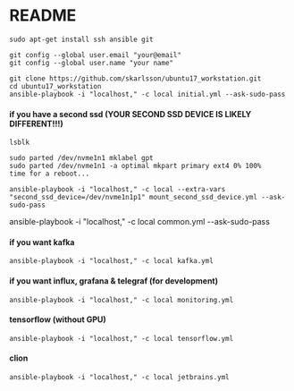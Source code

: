 # README #

```
sudo apt-get install ssh ansible git

git config --global user.email "your@email"
git config --global user.name "your name"

git clone https://github.com/skarlsson/ubuntu17_workstation.git
cd ubuntu17_workstation
ansible-playbook -i "localhost," -c local initial.yml --ask-sudo-pass 
```

#### if you have a second ssd (YOUR SECOND SSD DEVICE IS LIKELY DIFFERENT!!!)
```
lsblk

sudo parted /dev/nvme1n1 mklabel gpt
sudo parted /dev/nvme1n1 -a optimal mkpart primary ext4 0% 100%
time for a reboot...

ansible-playbook -i "localhost," -c local --extra-vars "second_ssd_device=/dev/nvme1n1p1" mount_second_ssd_device.yml --ask-sudo-pass 
```


ansible-playbook -i "localhost," -c local common.yml --ask-sudo-pass 

#### if you want kafka
```
ansible-playbook -i "localhost," -c local kafka.yml
```

#### if you want influx, grafana & telegraf (for development)
```
ansible-playbook -i "localhost," -c local monitoring.yml
```

#### tensorflow (without GPU)
```
ansible-playbook -i "localhost," -c local tensorflow.yml
```

#### clion
```
ansible-playbook -i "localhost," -c local jetbrains.yml
```
